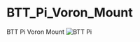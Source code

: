 # BTT_Pi_Voron_Mount
BTT Pi Voron Mount
![BTT Pi](https://github.com/Sands45/BTT_Pi_Voron_Mount/assets/46139487/30484859-4f03-46a9-8542-bc674db3dc1c)
